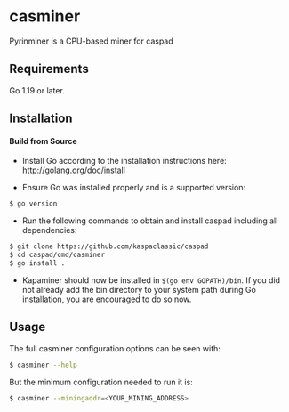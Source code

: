 # casminer

Pyrinminer is a CPU-based miner for caspad

## Requirements

Go 1.19 or later.

## Installation

#### Build from Source

- Install Go according to the installation instructions here:
  http://golang.org/doc/install

- Ensure Go was installed properly and is a supported version:

```bash
$ go version
```

- Run the following commands to obtain and install caspad including all dependencies:

```bash
$ git clone https://github.com/kaspaclassic/caspad
$ cd caspad/cmd/casminer
$ go install .
```

- Kapaminer should now be installed in `$(go env GOPATH)/bin`. If you did
  not already add the bin directory to your system path during Go installation,
  you are encouraged to do so now.
  
## Usage

The full casminer configuration options can be seen with:

```bash
$ casminer --help
```

But the minimum configuration needed to run it is:
```bash
$ casminer --miningaddr=<YOUR_MINING_ADDRESS>
```